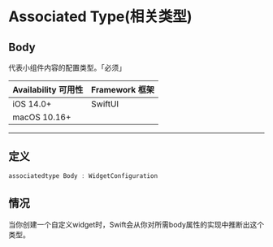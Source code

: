 # Associated Type(相关类型)

## Body

代表小组件内容的配置类型。「必须」

| Availability 可用性 | Framework 框架 |
| ------------------- | -------------- |
| iOS 14.0+           | SwiftUI        |
| macOS 10.16+        |                |

****

## 定义

```swift
associatedtype Body : WidgetConfiguration
```

## 情况

当你创建一个自定义widget时，Swift会从你对所需body属性的实现中推断出这个类型。